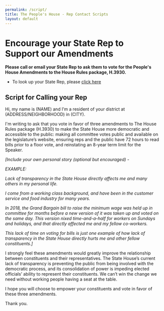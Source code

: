 ```yaml
---
permalink: /script/
title: The People's House - Rep Contact Scripts
layout: default
---
```

# Encourage your State Rep to Support our Amendments

**Please call or email your State Rep to ask them to vote for the People's House Amendments to the House Rules package, H.3930.**

* To look up your State Rep, please <a href="https://malegislature.gov/Search/FindMyLegislator" target="_blank">click here</a>

## Script for Calling your Rep

Hi, my name is (NAME) and I'm a resident of your district at (ADDRESS/NEIGHBORHOOD) in (CITY).

I'm writing to ask that you vote in favor of three amendments to The House Rules package (H.3930) to make the State House more democratic and accessible to the public: making all committee votes public and available on the legislature’s website, ensuring reps and the public have 72 hours to read bills prior to a floor vote, and reinstating an 8-year term limit for the Speaker.

*[Include your own personal story (optional but encouraged) -*

*EXAMPLE:*

*Lack of transparency in the State House directly affects me and many others in my personal life.*

*I come from a working class background, and have been in the customer service and food industry for many years.*

*In 2018, the Grand Bargain bill to raise the minimum wage was held up in committee for months before a new version of it was taken up and voted on the same day. This version nixed time-and-a-half for workers on Sundays and holidays, and that directly affected me and my fellow co-workers.* 

*This lack of time on voting for bills is just one example of how lack of transparency in the State House directly hurts me and other fellow constituents.]*

I strongly feel these amendments would greatly improve the relationship between constituents and their representatives. The State House’s current lack of transparency is preventing the public from being involved with the democratic process, and its consolidation of power is impeding elected officials’ ability to represent their constituents. We can’t win the change we need without working people having a seat at the table. 

I hope you will choose to empower your constituents and vote in favor of these three amendments. 

Thank you.
